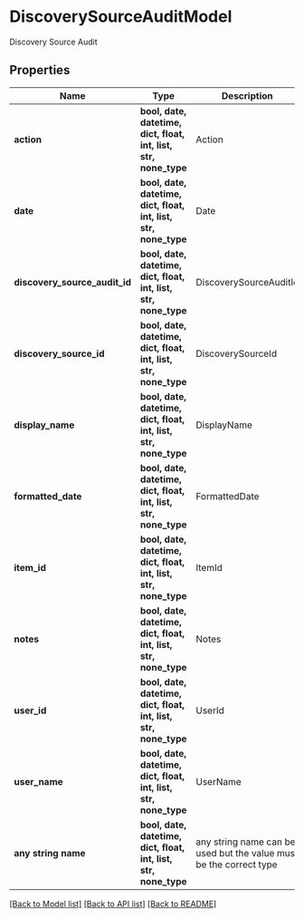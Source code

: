 # DiscoverySourceAuditModel

Discovery Source Audit

## Properties
Name | Type | Description | Notes
------------ | ------------- | ------------- | -------------
**action** | **bool, date, datetime, dict, float, int, list, str, none_type** | Action | [optional] 
**date** | **bool, date, datetime, dict, float, int, list, str, none_type** | Date | [optional] 
**discovery_source_audit_id** | **bool, date, datetime, dict, float, int, list, str, none_type** | DiscoverySourceAuditId | [optional] 
**discovery_source_id** | **bool, date, datetime, dict, float, int, list, str, none_type** | DiscoverySourceId | [optional] 
**display_name** | **bool, date, datetime, dict, float, int, list, str, none_type** | DisplayName | [optional] 
**formatted_date** | **bool, date, datetime, dict, float, int, list, str, none_type** | FormattedDate | [optional] 
**item_id** | **bool, date, datetime, dict, float, int, list, str, none_type** | ItemId | [optional] 
**notes** | **bool, date, datetime, dict, float, int, list, str, none_type** | Notes | [optional] 
**user_id** | **bool, date, datetime, dict, float, int, list, str, none_type** | UserId | [optional] 
**user_name** | **bool, date, datetime, dict, float, int, list, str, none_type** | UserName | [optional] 
**any string name** | **bool, date, datetime, dict, float, int, list, str, none_type** | any string name can be used but the value must be the correct type | [optional]

[[Back to Model list]](../README.md#documentation-for-models) [[Back to API list]](../README.md#documentation-for-api-endpoints) [[Back to README]](../README.md)


